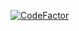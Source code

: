 [![CodeFactor](https://www.codefactor.io/repository/github/boomfinity-developers/wshelper/badge?s=9505f3728230d689ec3956b7aa753ab362384139)](https://www.codefactor.io/repository/github/boomfinity-developers/wshelper)
